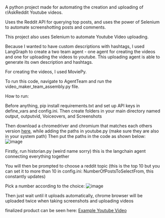 A python project made for automating the creation and uploading of r/AskReddit Youtube videos.

Uses the Reddit API for querying top posts, and uses the power of Selenium to automate screenshotting posts and comments.

This project also uses Selenium to automate Youtube Video uploading.

Because I wanted to have custom descriptions with hashtags, I used LangGraph to create a two team agent - one agent for creating the videos and one for uploading the videos to youtube. This uploading agent is able to generate its own description and hashtags.

For creating the videos, I used MoviePy.

To run this code, navigate to AgentTeam and run the video_maker_team_assembly.py file.

How to run:

Before anything, pip install requirements.txt and set up API keys in define_vars and config.ini. Then create folders in your main directory named output, outputvid, Voiceovers, and Screenshots

Then download a chromedriver and chromium that matches each others version [here](https://googlechromelabs.github.io/chrome-for-testing/), while adding the paths in youtube.py (make sure they are also in your system path) Then put the paths in the code as shown below:
![image](https://github.com/user-attachments/assets/88b37c90-5e2f-4095-b273-4cf5d1a40279)


Firstly, run historian.py (weird name sorry) this is the langchain agent connecting everything together

You will then be prompted to choose a reddit topic (this is the top 10 but you can set it to more than 10 in config.ini: NumberOfPostsToSelectFrom, this constantly updates)

Pick a number according to the choice:
![image](https://github.com/user-attachments/assets/e478252d-7da5-413b-81ed-433d8ce55fb4)

Then just wait until it uploads automatically, chrome browser will be uploaded twice when taking screenshots and uploading videos

finalized product can be seen here: [Example Youtube Video](https://youtube.com/shorts/ukS6cI8FPhg)


